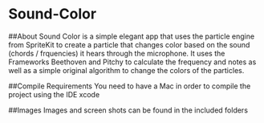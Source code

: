 # Sound-Color

##About
Sound Color is a simple elegant app that uses the particle engine from SpriteKit to create a particle that changes color based on 
the sound (chords / frquencies) it hears through the microphone. It uses the Frameworks Beethoven and Pitchy to calculate the frequency and notes as well as a simple original algorithm to change the colors of the particles.

##Compile Requirements
You need to have a Mac in order to compile the project using the IDE xcode

##Images
Images and screen shots can be found in the included folders
